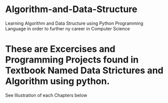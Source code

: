 # Algorithm-and-Data-Structure
Learning Algorithm and Data Structure using Python Programming Language in order to further ny career in Computer Science
# These are Excercises and Programming Projects found in Textbook Named Data Strictures and Algorithm using python.
See Illustration of each Chapters below
